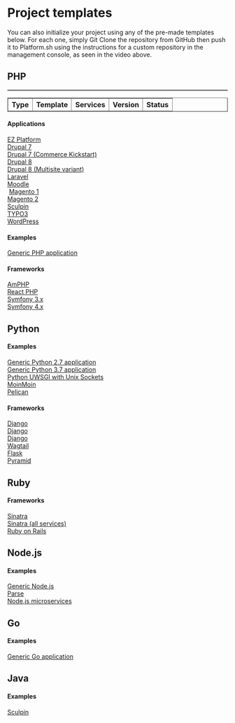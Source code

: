 # Project templates

You can also initialize your project using any of the pre-made templates below.  For each one, simply Git Clone the repository from GitHub then push it to Platform.sh using the instructions for a custom repository in the management console, as seen in the video above.

## PHP

<div>
    <table id="phpTemplate" border="1">
    <tbody></tbody>
    </table>
</div>

<script>
makeTemplateTable("php", "phpTemplate");
</script>

<html>
   <head>
      <title>Services Supported Versions</title>
   </head>
   <body>
      <div class="wrapper">
      <div class="profile">
        <table id= "phpTable" border="1">
        <thead>
        <th>Type</th>
        <th>Template</th>
        <th>Services</th>
        <th>Version</th>
        <th>Status</th>
        </thead>
          <tbody>
          </tbody>
         </table>
      </div>
      </div>
   </body>
   <script>
   var json = "/scripts/templates/templates.json";
   makeTable("php", "phpTable");
   </script>
   </body>
</html>

<section class="examples-lists">

<div>
  <h4>Applications</h4>
  <a href="https://github.com/platformsh/platformsh-example-ezplatform">EZ Platform</a><br />
  <a href="https://github.com/platformsh/template-drupal7">Drupal 7</a><br />
  <a href="https://github.com/platformsh/platformsh-example-drupalcommerce7">Drupal 7 (Commerce Kickstart)</a><br />
  <a href="https://github.com/platformsh/template-drupal8">Drupal 8</a><br />
  <a href="https://github.com/platformsh/platformsh-example-drupal8-multisite">Drupal 8 (Multisite variant)</a><br />
  <a href="https://github.com/platformsh/template-laravel">Laravel</a><br />
  <a href="https://github.com/platformsh/platformsh-example-moodle">Moodle</a><br />
  <a href="https://github.com/platformsh/platformsh-example-magento1">Magento 1</a><br />
  <a href="https://github.com/platformsh/platformsh-example-magento">Magento 2</a><br />
  <a href="https://github.com/platformsh/platformsh-example-sculpin">Sculpin</a><br />
  <a href="https://github.com/platformsh/platformsh-example-typo3">TYPO3</a><br />
  <a href="https://github.com/platformsh/template-wordpress">WordPress</a>
</div>

<div>
  <h4>Examples</h4>
  <a href="https://github.com/platformsh/platformsh-example-php">Generic PHP application</a><br />
</div>


<div>
  <h4>Frameworks</h4>
  <a href="https://github.com/platformsh/platformsh-example-amphp">AmPHP</a><br />
  <a href="https://github.com/platformsh/platformsh-example-reactphp">React PHP</a><br />
  <a href="https://github.com/platformsh/template-symfony3">Symfony 3.x</a><br />
  <a href="https://github.com/platformsh/template-symfony4">Symfony 4.x</a><br />
</div>

</section>

## Python

<section class="examples-lists">

<div>
  <h4>Examples</h4>
  <a href="https://github.com/platformsh/platformsh/template-python2">Generic Python 2.7 application</a><br />
  <a href="https://github.com/platformsh/platformsh/template-python3">Generic Python 3.7 application</a><br />
  <a href="https://github.com/platformsh/platformsh-example-python-uwsgi">Python UWSGI with Unix Sockets</a><br />
  <a href="https://github.com/platformsh/platformsh/template-moinmoin">MoinMoin</a><br />
  <a href="https://github.com/platformsh/platformsh/template-pelican">Pelican</a><br />
</div>

<div>
  <h4>Frameworks</h4>
  <a href="https://github.com/platformsh/platformsh-example-django">Django</a><br />
  <a href="https://github.com/platformsh/platformsh/template-django1">Django</a><br />
  <a href="https://github.com/platformsh/platformsh/template-django2">Django</a><br />
  <a href="https://github.com/platformsh/platformsh/template-wagtail">Wagtail</a><br />
  <a href="https://github.com/platformsh/template-flask">Flask</a><br />
  <a href="https://github.com/platformsh/platformsh/template-pyramid">Pyramid</a><br />
</div>

</section>

## Ruby

<section class="examples-lists">

<div>
  <h4>Frameworks</h4>
  <a href="https://github.com/platformsh/platformsh-example-sinatra">Sinatra</a><br />
  <a href="https://github.com/platformsh/platformsh-example-ruby-sinatra-all-the-services">Sinatra (all services)</a><br />
  <a href="https://github.com/platformsh/platformsh-example-rails">Ruby on Rails</a>
</div>

</section>

## Node.js

<section class="examples-lists">

<div>
  <h4>Examples</h4>
  <a href="https://github.com/platformsh/platformsh-example-nodejs">Generic Node.js</a><br />
  <a href="https://github.com/platformsh/platformsh-example-parseit">Parse</a><br />
  <a href="https://github.com/platformsh/platformsh-example-nodejs-microservices">Node.js microservices</a>
</div>

</section>

## Go

<section class="examples-lists">

<div>
  <h4>Examples</h4>
  <a href="https://github.com/platformsh/template-golang">Generic Go application</a>
</div>

</section>

## Java

<section class="examples-lists">

<div>
  <h4>Examples</h4>
  <a href="https://github.com/platformsh/template-sculpin">Sculpin</a>
</div>

</section>
